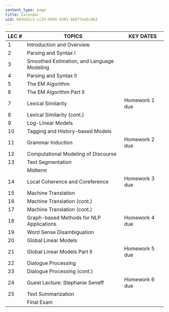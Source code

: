 ```yaml
---
content_type: page
title: Calendar
uid: 603ed1c2-cc33-0956-9381-b6677edbc9b3
---
```


| LEC # | TOPICS | KEY DATES |
| --- | --- | --- |
| 1 | Introduction and Overview |  |
| 2 | Parsing and Syntax I |  |
| 3 | Smoothed Estimation, and Language Modeling |  |
| 4 | Parsing and Syntax II |  |
| 5 | The EM Algorithm |  |
| 6 | The EM Algorithm Part II |  |
| 7 | Lexical Similarity | Homework 1 due |
| 8 | Lexical Similarity (cont.) |  |
| 9 | Log-Linear Models |  |
| 10 | Tagging and History-based Models |  |
| 11 | Grammar Induction | Homework 2 due |
| 12 | Computational Modeling of Discourse |  |
| 13 | Text Segmentation |  |
|  | Midterm |  |
| 14 | Local Coherence and Coreference | Homework 3 due |
| 15 | Machine Translation |  |
| 16 | Machine Translation (cont.) |  |
| 17 | Machine Translation (cont.) |  |
| 18 | Graph-based Methods for NLP Applications | Homework 4 due |
| 19 | Word Sense Disambiguation |  |
| 20 | Global Linear Models |  |
| 21 | Global Linear Models Part II | Homework 5 due |
| 22 | Dialogue Processing |  |
| 23 | Dialogue Processing (cont.) |  |
| 24 | Guest Lecture: Stephanie Seneff | Homework 6 due |
| 25 | Text Summarization |  |
|  | Final Exam |